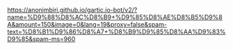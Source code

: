 https://anonimbiri.github.io/gartic.io-bot/v2/?name=%D9%88%D8%AC%D8%B9+%D9%85%D8%AE%D8%B5%D9%8A&amount=150&image=0&lang=19&proxy=false&spam-text=%D8%B1%D9%86%D8%A7+%D8%B9%D9%85%D8%AA%D9%83%D9%85&spam-ms=960
